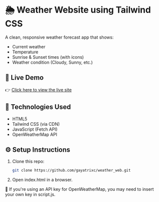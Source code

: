 # 🌦️ Weather Website using Tailwind CSS

A clean, responsive weather forecast app that shows:
- Current weather
- Temperature
- Sunrise & Sunset times (with icons)
- Weather condition (Cloudy, Sunny, etc.)

## 🔗 Live Demo

👉 [Click here to view the live site](https://gayatrixc.github.io/weather_web/)


## 🚀 Technologies Used

- HTML5
- Tailwind CSS (via CDN)
- JavaScript (Fetch API)
- OpenWeatherMap API

## ⚙️ Setup Instructions

1. Clone this repo:
   ```bash
   git clone https://github.com/gayatrixc/weather_web.git
   
   
2. Open index.html in a browser.

🔐 If you're using an API key for OpenWeatherMap, you may need to insert your own key in script.js.



